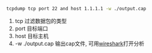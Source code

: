 ```sh
tcpdump tcp port 22 and host 1.1.1.1 -w ./output.cap
```

1) tcp 过滤数据包的类型 
2) port 目标端口 
3) host 目标主机 
4) -w ./output.cap 输出cap文件, 可用[wireshark](https://www.wireshark.org/download.html)打开分析 